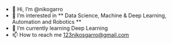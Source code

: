 - 👋 Hi, I’m @nikogarro
- 👀 I’m interested in ** Data Science, Machine & Deep Learning, Automation and Robotics **
- 🌱 I’m currently learning Deep Learning
- 📫 How to reach me 123nikosgarro@gmail.com

<!---
nikogarro/nikogarro is a ✨ special ✨ repository because its `README.md` (this file) appears on your GitHub profile.
You can click the Preview link to take a look at your changes.
--->
